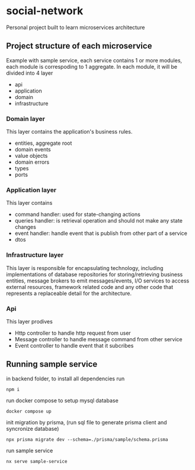 # social-network

Personal project built to learn microservices architecture

## Project structure of each microservice

Example with sample service, each service contains 1 or more modules, each module is correspoding to 1 aggregate. In each module, it will be divided into 4 layer

- api
- application
- domain
- infrastructure

### Domain layer

This layer contains the application's business rules.

- entities, aggregate root
- domain events
- value objects
- domain errors
- types
- ports

### Application layer

This layer contains

- command handler: used for state-changing actions
- queries handler: is retrieval operation and should not make any state changes
- event handler: handle event that is publish from other part of a service
- dtos

### Infrastructure layer

This layer is responsible for encapsulating technology, including implementations of database repositories for storing/retrieving business entities, message brokers to emit messages/events, I/O services to access external resources, framework related code and any other code that represents a replaceable detail for the architecture.

### Api

This layer prodives

- Http controller to handle http request from user
- Message controller to handle message command from other service
- Event controller to handle event that it subcribes

## Running sample service

in backend folder, to install all dependencies run

```
npm i
```

run docker compose to setup mysql database

```
docker compose up
```

init migration by prisma, (run sql file to generate prisma client and syncronize database)

```
npx prisma migrate dev --schema=./prisma/sample/schema.prisma
```

run sample service

```
nx serve sample-service
```
